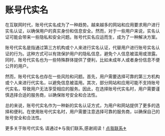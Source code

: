 # 账号代实名

在互联网时代，账号代实名成为了一种趋势。越来越多的网站和应用要求用户进行实名认证，以确保用户的真实身份和信息安全。然而，对于一些用户来说，实名认证可能会带来一些隐私和安全问题。账号代实名应运而生，成为了一种解决方案。

账号代实名是指通过第三方机构或个人来进行实名认证，代替用户进行账号实名认证的行为。这种方式可以有效保护用户的隐私信息，避免个人信息被滥用或泄露。同时，账号代实名也为一些特殊群体提供了便利，比如未成年人或者身份信息不便公开的用户。

然而，账号代实名也存在一些风险和问题。首先，用户需要选择可靠的第三方机构或个人来进行代实名，以避免信息被滥用。其次，部分网站和应用可能不支持账号代实名，导致用户无法享受相应的服务。因此，在选择账号代实名时，用户需要谨慎选择合适的服务商，以确保账号安全和合法性。

总的来说，账号代实名作为一种新的实名认证方式，为用户和网站提供了更多的选择和便利。在使用账号代实名时，用户需要注意选择可靠的服务商，以确保自己的账号安全和合法性。

更多关于账号代实名 请通过✈与我们联系,感谢阅读！[点我联系✈](https://faq.k02.cc)